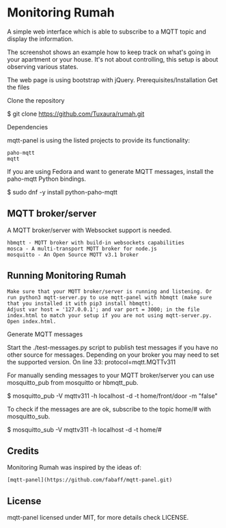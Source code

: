 # Monitoring Rumah

A simple web interface which is able to subscribe to a MQTT topic and display the information.

The screenshot shows an example how to keep track on what's going in your apartment or your house. It's not about controlling, this setup is about observing various states.


The web page is using bootstrap with jQuery.
Prerequisites/Installation
Get the files

Clone the repository

$ git clone https://github.com/Tuxaura/rumah.git

Dependencies

mqtt-panel is using the listed projects to provide its functionality:

    paho-mqtt
    mqtt

If you are using Fedora and want to generate MQTT messages, install the paho-mqtt Python bindings.

$ sudo dnf -y install python-paho-mqtt

## MQTT broker/server

A MQTT broker/server with Websocket support is needed.

    hbmqtt - MQTT broker with build-in websockets capabilities
    mosca - A multi-transport MQTT broker for node.js
    mosquitto - An Open Source MQTT v3.1 broker

## Running Monitoring Rumah

    Make sure that your MQTT broker/server is running and listening. Or run python3 mqtt-server.py to use mqtt-panel with hbmqtt (make sure that you installed it with pip3 install hbmqtt).
    Adjust var host = '127.0.0.1'; and var port = 3000; in the file index.html to match your setup if you are not using mqtt-server.py.
    Open index.html.

Generate MQTT messages

Start the ./test-messages.py script to publish test messages if you have no other source for messages. Depending on your broker you may need to set the supported version. On line 33: protocol=mqtt.MQTTv311

For manually sending messages to your MQTT broker/server you can use mosquitto_pub from mosquitto or hbmqtt_pub.

$ mosquitto_pub -V mqttv311 -h localhost -d -t home/front/door -m "false"

To check if the messages are are ok, subscribe to the topic home/# with mosquitto_sub.

$ mosquitto_sub -V mqttv311 -h localhost -d -t home/#

## Credits

Monitoring Rumah was inspired by the ideas of:

    [mqtt-panel](https://github.com/fabaff/mqtt-panel.git) 

## License

mqtt-panel licensed under MIT, for more details check LICENSE.
